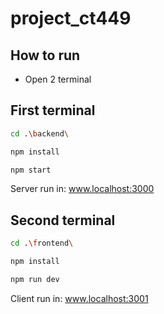 # project_ct449
## How to run
  - Open 2 terminal

## First terminal
```sh
cd .\backend\

npm install

npm start
```
Server run in:
www.localhost:3000

## Second terminal
```sh
cd .\frontend\

npm install

npm run dev
```
Client run in:
www.localhost:3001

